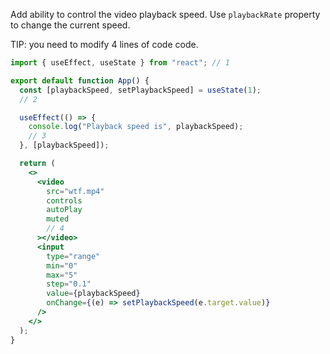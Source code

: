 Add ability to control the video playback speed. Use `playbackRate` property to change the current speed.

TIP: you need to modify 4 lines of code code.

```jsx
import { useEffect, useState } from "react"; // 1

export default function App() {
  const [playbackSpeed, setPlaybackSpeed] = useState(1);
  // 2

  useEffect(() => {
    console.log("Playback speed is", playbackSpeed);
    // 3
  }, [playbackSpeed]);

  return (
    <>
      <video
        src="wtf.mp4"
        controls
        autoPlay
        muted
        // 4
      ></video>
      <input
        type="range"
        min="0"
        max="5"
        step="0.1"
        value={playbackSpeed}
        onChange={(e) => setPlaybackSpeed(e.target.value)}
      />
    </>
  );
}
```
